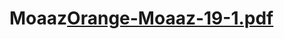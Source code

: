 # Moaaz[Orange-Moaaz-19-1.pdf](https://github.com/Moaaz900/BBC-articles-classification-/files/9329891/Orange-Moaaz-19-1.pdf)
